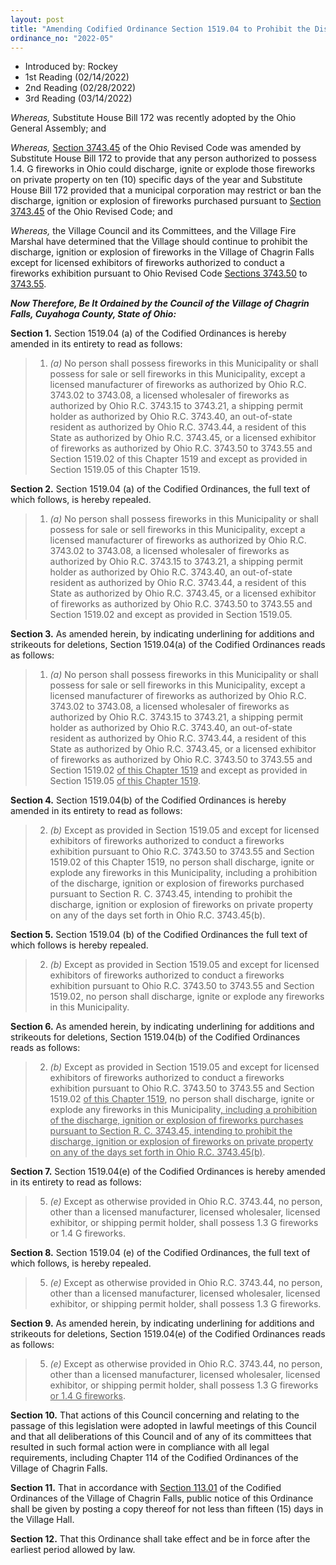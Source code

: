 ```yaml
---
layout: post
title: "Amending Codified Ordinance Section 1519.04 to Prohibit the Discharge, Ignition or Explosion of Fireworks on Certain Days Each Year"
ordinance_no: "2022-05"
---
```


- Introduced by: Rockey
- 1st Reading (02/14/2022)
- 2nd Reading (02/28/2022)
- 3rd Reading (03/14/2022)

_Whereas,_ Substitute House Bill 172 was recently adopted by the Ohio General
Assembly; and

_Whereas,_ [Section 3743.45][ORC Section 3743.45] of the Ohio Revised Code was
amended by Substitute House Bill 172 to provide that any person authorized to
possess 1.4. G fireworks in Ohio could discharge, ignite or explode those
fireworks on private property on ten (10) specific days of the year and
Substitute House Bill 172 provided that a municipal corporation may restrict or
ban the discharge, ignition or explosion of fireworks purchased pursuant to
[Section 3743.45][ORC Section 3743.45] of the Ohio Revised Code; and

_Whereas,_ the Village Council and its Committees, and the Village Fire Marshal
have determined that the Village should continue to prohibit the discharge,
ignition or explosion of fireworks in the Village of Chagrin Falls except for
licensed exhibitors of fireworks authorized to conduct a fireworks exhibition
pursuant to Ohio Revised Code [Sections 3743.50][ORC Section 3743.50] to
[3743.55][ORC Section 3743.55].

**_Now Therefore, Be It Ordained by the Council of the Village of Chagrin Falls,
Cuyahoga County, State of Ohio:_**

**Section 1.** Section 1519.04 (a) of the Codified Ordinances is hereby amended
in its entirety to read as follows:

> 1. _(a)_ No person shall possess fireworks in this Municipality or shall
> possess for sale or sell fireworks in this Municipality, except a licensed
> manufacturer of fireworks as authorized by Ohio R.C. 3743.02 to 3743.08, a
> licensed wholesaler of fireworks as authorized by Ohio R.C. 3743.15 to
> 3743.21, a shipping permit holder as authorized by Ohio R.C. 3743.40, an
> out-of-state resident as authorized by Ohio R.C. 3743.44, a resident of this
> State as authorized by Ohio R.C. 3743.45, or a licensed exhibitor of fireworks
> as authorized by Ohio R.C. 3743.50 to 3743.55 and Section 1519.02 of this
> Chapter 1519 and except as provided in Section 1519.05 of this Chapter 1519.

**Section 2.** Section 1519.04 (a) of the Codified Ordinances, the full text of
which follows, is hereby repealed.

> 1. _(a)_ No person shall possess fireworks in this Municipality or shall
> possess for sale or sell fireworks in this Municipality, except a licensed
> manufacturer of fireworks as authorized by Ohio R.C. 3743.02 to 3743.08, a
> licensed wholesaler of fireworks as authorized by Ohio R.C. 3743.15 to
> 3743.21, a shipping permit holder as authorized by Ohio R.C. 3743.40, an
> out-of-state resident as authorized by Ohio R.C. 3743.44, a resident of this
> State as authorized by Ohio R.C. 3743.45, or a licensed exhibitor of fireworks
> as authorized by Ohio R.C. 3743.50 to 3743.55 and Section 1519.02 and except
> as provided in Section 1519.05.

**Section 3.** As amended herein, by indicating underlining for additions and
strikeouts for deletions, Section 1519.04(a) of the Codified Ordinances reads as
follows:

> 1. _(a)_ No person shall possess fireworks in this Municipality or shall
> possess for sale or sell fireworks in this Municipality, except a licensed
> manufacturer of fireworks as authorized by Ohio R.C. 3743.02 to 3743.08, a
> licensed wholesaler of fireworks as authorized by Ohio R.C. 3743.15 to
> 3743.21, a shipping permit holder as authorized by Ohio R.C. 3743.40, an
> out-of-state resident as authorized by Ohio R.C. 3743.44, a resident of this
> State as authorized by Ohio R.C. 3743.45, or a licensed exhibitor of fireworks
> as authorized by Ohio R.C. 3743.50 to 3743.55 and Section 1519.02 <ins>of this
> Chapter 1519</ins> and except as provided in Section 1519.05 <ins>of this
> Chapter 1519</ins>.

**Section 4.** Section 1519.04(b) of the Codified Ordinances is hereby amended
in its entirety to read as follows:

> 2. _(b)_ Except as provided in Section 1519.05 and except for licensed
> exhibitors of fireworks authorized to conduct a fireworks exhibition pursuant
> to Ohio R.C. 3743.50 to 3743.55 and Section 1519.02 of this Chapter 1519, no
> person shall discharge, ignite or explode any fireworks in this Municipality,
> including a prohibition of the discharge, ignition or explosion of fireworks
> purchased pursuant to Section R. C. 3743.45, intending to prohibit the
> discharge, ignition or explosion of fireworks on private property on any of
> the days set forth in Ohio R.C. 3743.45(b).

**Section 5.** Section 1519.04 (b) of the Codified Ordinances the full text of
which follows is hereby repealed.

> 2. _(b)_ Except as provided in Section 1519.05 and except for licensed
> exhibitors of fireworks authorized to conduct a fireworks exhibition pursuant
> to Ohio R.C. 3743.50 to 3743.55 and Section 1519.02, no person shall
> discharge, ignite or explode any fireworks in this Municipality.

**Section 6.** As amended herein, by indicating underlining for additions and
strikeouts for deletions, Section 1519.04(b) of the Codified Ordinances reads as
follows:

> 2. _(b)_ Except as provided in Section 1519.05 and except for licensed
> exhibitors of fireworks authorized to conduct a fireworks exhibition pursuant
> to Ohio R.C. 3743.50 to 3743.55 and Section 1519.02 <ins>of this Chapter
> 1519</ins>, no person shall discharge, ignite or explode any fireworks in this
> Municipality<ins>, including a prohibition of the discharge, ignition or
> explosion of fireworks purchases pursuant to Section R. C. 3743.45, intending
> to prohibit the discharge, ignition or explosion of fireworks on private
> property on any of the days set forth in Ohio R.C. 3743.45(b)</ins>.

**Section 7.** Section 1519.04(e) of the Codified Ordinances is hereby amended
in its entirety to read as follows:

> 5. _(e)_ Except as otherwise provided in Ohio R.C. 3743.44, no person, other
> than a licensed manufacturer, licensed wholesaler, licensed exhibitor, or
> shipping permit holder, shall possess 1.3 G fireworks or 1.4 G fireworks.

**Section 8.** Section 1519.04 (e) of the Codified Ordinances, the full text of
which follows, is hereby repealed.

> 5. _(e)_ Except as otherwise provided in Ohio R.C. 3743.44, no person, other
> than a licensed manufacturer, licensed wholesaler, licensed exhibitor, or
> shipping permit holder, shall possess 1.3 G fireworks.

**Section 9.** As amended herein, by indicating underlining for additions and
strikeouts for deletions, Section 1519.04(e) of the Codified Ordinances reads as
follows:

> 5. _(e)_ Except as otherwise provided in Ohio R.C. 3743.44, no person, other
> than a licensed manufacturer, licensed wholesaler, licensed exhibitor, or
> shipping permit holder, shall possess 1.3 G fireworks<ins> or 1.4 G
> fireworks</ins>.

**Section 10.** That actions of this Council concerning and relating to the
passage of this legislation were adopted in lawful meetings of this Council and
that all deliberations of this Council and of any of its committees that
resulted in such formal action were in compliance with all legal requirements,
including Chapter 114 of the Codified Ordinances of the Village of Chagrin
Falls.

**Section 11.** That in accordance with [Section 113.01][] of the Codified
Ordinances of the Village of Chagrin Falls, public notice of this Ordinance
shall be given by posting a copy thereof for not less than fifteen (15) days in
the Village Hall.

**Section 12.** That this Ordinance shall take effect and be in force after the
earliest period allowed by law.

[ORC Section 3743.45]:<https://codes.ohio.gov/ohio-revised-code/section-3743.45>
[ORC Section 3743.50]:<https://codes.ohio.gov/ohio-revised-code/section-3743.50>
[ORC Section 3743.55]:<https://codes.ohio.gov/ohio-revised-code/section-3743.55>
[Section 113.01]:</chapters/chapter-113-ordinances-and-resolutions/#11301-publication-and-posting>
